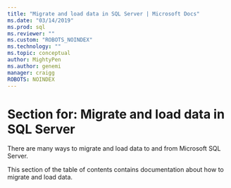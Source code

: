 ```yaml
---
title: "Migrate and load data in SQL Server | Microsoft Docs"
ms.date: "03/14/2019"
ms.prod: sql
ms.reviewer: ""
ms.custom: "ROBOTS_NOINDEX"
ms.technology: ""
ms.topic: conceptual
author: MightyPen
ms.author: genemi
manager: craigg
ROBOTS: NOINDEX
---
```

# Section for: Migrate and load data in SQL Server

There are many ways to migrate and load data to and from Microsoft SQL Server.

This section of the table of contents contains documentation about how to migrate and load data.
